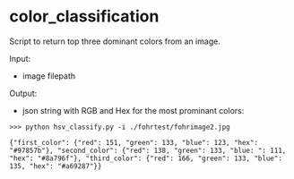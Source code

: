# color_classification
Script to return top three dominant colors from an image. 

Input: 
 - image filepath
 
Output: 
 - json string with RGB and Hex for the most prominant colors: 
 
 ```
 >>> python hsv_classify.py -i ./fohrtest/fohrimage2.jpg
 
{"first_color": {"red": 151, "green": 133, "blue": 123, "hex": "#97857b"}, "second_color": {"red": 138, "green": 133, "blue: ": 111, "hex": "#8a796f"}, "third_color": {"red": 166, "green": 133, "blue": 135, "hex": "#a69287"}}
```
